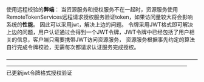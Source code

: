 使用远程校验的**弊端**：
当资源服务和授权服务不在一起时，资源服务使用RemoteTokenServices远程请求授权服务验证token，如果访问量较大将会影响系统的**性能**。
因此可以采用jwt，解决上边的问题。
令牌采用JWT格式即可解决上边的问题，用户认证通过会得到一个JWT令牌，JWT令牌中已经包括了用户相关的信息，客户端只需要携带JWT访问资源服务，
资源服务根据事先约定的算法自行完成令牌校验，无需每次都请求认证服务完成授权。

——————————————————————————————————————————————————————————————————————
<br/>
已更新jwt令牌格式授权验证
